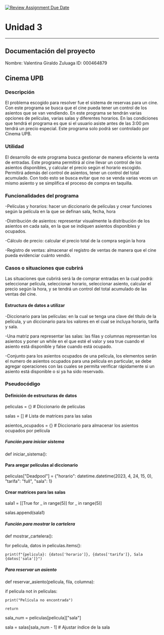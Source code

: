 [![Review Assignment Due Date](https://classroom.github.com/assets/deadline-readme-button-22041afd0340ce965d47ae6ef1cefeee28c7c493a6346c4f15d667ab976d596c.svg)](https://classroom.github.com/a/MuElT52l)
# Unidad 3
---
## Documentación del proyecto
Nombre: Valentina Giraldo Zuluaga
ID: 000464879 

## Cinema UPB 
### Descripción 
El problema escogido para resolver fue el sistema de reservas para un cine. Con este programa se busca que el cine pueda tener un control de los asientos que se van vendiendo. En este programa se tendrán varias opciones de películas, varias salas y diferentes horarios. En las condiciones que tendrá el programa es que si el usuario asiste antes de las 3:00 pm tendrá un precio especial. Este programa solo podrá ser controlado por Cinema UPB.

### Utilidad
El desarrollo de este programa busca gestionar de manera eficiente la venta de entradas. Este programa permitirá al cine llevar un control de los asientos disponibles, y calcular el precio según el horario escogido. Permitirá además del control de asientos, tener un control del total acumulado. Con todo esto se busca evitar que no se venda varias veces un mismo asiento y se simplifica el proceso de compra en taquilla. 

### Funcionalidades del programa
-Películas y horarios: hacer un diccionario de películas y crear funciones según la película en la que se definan sala, fecha, hora

-Distribución de asientos: representar visualmente la distribución de los asientos en cada sala, en la que se indiquen asientos disponibles y ocupados.

-Cálculo de precio: calcular el precio total de la compra según la hora

-Registro de ventas: almacenar el registro de ventas de manera que el cine pueda evidenciar cuánto vendió. 
 

### Casos o situaciones que cubrirá 
Las situaciones que cubrirá será la de comprar entradas en la cual podrá: seleccionar película, seleccionar horario, seleccionar asiento, calcular el precio según la hora, y se tendrá un control del total acumulado de las ventas del cine. 
  

#### Estructura de datos a utilizar 
-Diccionario para las películas: en la cual se tenga una clave del título de la película, y un diccionario para los valores en el cual se incluya horario, tarifa y sala.

-Una matriz para representar las salas: las filas y columnas representan los asientos y poner un while en el que esté el valor y sea true cuando el asiento está disponible y false cuando está ocupado.

-Conjunto para los asientos ocupados de una película, los elementos serán el numero de asientos ocupados para una película en particular, se debe agregar operaciones con las cuales se permita verificar rápidamente si un asiento está disponible o si ya ha sido reservado. 

### Pseudocódigo 
#### Definición de estructuras de datos
peliculas = {}  # Diccionario de películas

salas = []  # Lista de matrices para las salas

asientos_ocupados = {}  # Diccionario para almacenar los asientos ocupados por película

##### Función para iniciar sistema
def iniciar_sistema():
  #### Para aregar películas al diccionario
  peliculas["Deadpool"] = {"horario": datetime.datetime(2023, 4, 24, 15, 0), "tarifa": "full", "sala": 1}

  #### Crear matrices para las salas
  sala1 = [[True for _ in range(5)] for _ in range(5)]

  salas.append(sala1)

##### Función para mostrar la cartelera
def mostrar_cartelera():

  for pelicula, datos in peliculas.items():

    print(f"{pelicula}: {datos['horario']}, {datos['tarifa']}, Sala {datos['sala']}")

##### Para reservar un asiento 
def reservar_asiento(pelicula, fila, columna):

  if pelicula not in peliculas:

    print("Película no encontrada")

    return

  sala_num = peliculas[pelicula]["sala"]
  
  sala = salas[sala_num - 1]  # Ajustar índice de la sala

